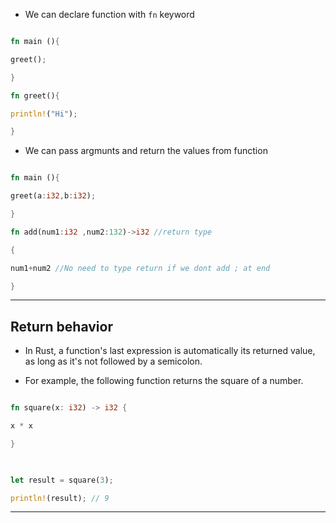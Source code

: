 - We can declare function with `fn` keyword

  

```rust

fn main (){

greet();

}

fn greet(){

println!("Hi");

}

```

  

- We can pass argmunts and return the values from function

  

```rust

fn main (){

greet(a:i32,b:i32);

}

fn add(num1:i32 ,num2:132)->i32 //return type

{

num1+num2 //No need to type return if we dont add ; at end

}

```

  

---

  

## Return behavior

  

- In Rust, a function's last expression is automatically its returned value, as long as it's not followed by a semicolon.

  

- For example, the following function returns the square of a number.

  

```rust

fn square(x: i32) -> i32 {

x * x

}

  

let result = square(3);

println!(result); // 9

```

  

---